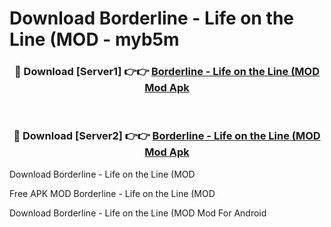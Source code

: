 # Download Borderline - Life on the Line (MOD - myb5m



<div align="center">
<h3>🔴 Download [Server1] 👉👉 <a href="https://momento.my/?title=Borderline_-_Life_on_the_Line_(MOD">Borderline - Life on the Line (MOD Mod Apk</a></h3><br>

<h3>🔴 Download [Server2] 👉👉 <a href="https://momento.my/?title=Borderline_-_Life_on_the_Line_(MOD">Borderline - Life on the Line (MOD Mod Apk</a></h3>
</div>



Download Borderline - Life on the Line (MOD 

Free APK MOD Borderline - Life on the Line (MOD 

Download Borderline - Life on the Line (MOD Mod For Android
